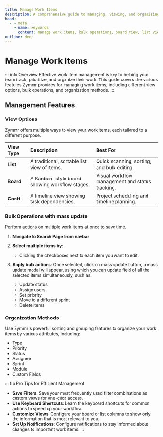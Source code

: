 ```yaml
---
title: Manage Work Items
description: A comprehensive guide to managing, viewing, and organizing your work items effectively in Zymmr.
head:
  - - meta
    - name: keywords
      content: manage work items, bulk operations, board view, list view, organize tasks, zymmr
outline: deep
---
```


# Manage Work Items

::: info Overview
Effective work item management is key to helping your team track, prioritize, and organize their work. This guide covers the various features Zymmr provides for managing work items, including different view options, bulk operations, and organization methods.
:::

## Management Features

### View Options
Zymmr offers multiple ways to view your work items, each tailored to a different purpose.

| View Type   | Description                                   | Best For                                     |
| :---------- | :-------------------------------------------- | :------------------------------------------- |
| **List**    | A traditional, sortable list view of items.   | Quick scanning, sorting, and bulk editing.   |
| **Board**   | A Kanban-style board showing workflow stages. | Visual workflow management and status tracking. |
| **Gantt**   | A timeline view showing task dependencies.    | Project scheduling and timeline planning.    |

### Bulk Operations with mass update
Perform actions on multiple work items at once to save time.

1. **Navigate to Search Page from navbar**

2.  **Select multiple items by**:
    -   Clicking the checkboxes next to each item you want to edit.

3.  **Apply bulk actions**:
    Once selected, click on mass update button, a mass update modal will appear, using which  you can update field of all the selected items simultaneously, such as:
    -   Update status
    -   Assign users
    -   Set priority
    -   Move to a different sprint
    -   Delete items

### Organization Methods
Use Zymmr's powerful sorting and grouping features to organize your work items by various attributes, including:

-   Type
-   Priority
-   Status
-   Assignee
-   Sprint
-   Module
-   Custom Fields

::: tip Pro Tips for Efficient Management
-   **Save Filters**: Save your most frequently used filter combinations as custom views for one-click access.
-   **Use Keyboard Shortcuts**: Learn the keyboard shortcuts for common actions to speed up your workflow.
-   **Customize Views**: Configure your board or list columns to show only the information that is most relevant to you.
-   **Set Up Notifications**: Configure notifications to stay informed about changes to important work items.
:::
